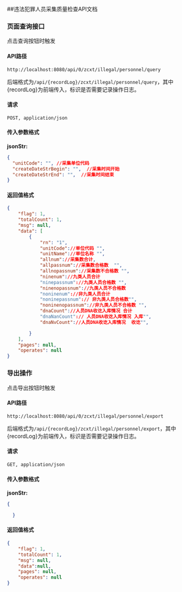 ##违法犯罪人员采集质量检查API文档

### 页面查询接口

点击查询按钮时触发

#### API路径

```http
http://localhost:8080/api/0/zcxt/illegal/personnel/query
```

后端格式为`/api/{recordLog}/zcxt/illegal/personnel/query`，其中{recordLog}为前端传入，标识是否需要记录操作日志。

#### 请求

```
POST, application/json
```

#### 传入参数格式
**jsonStr:**
```json
{
  "unitCode": "", //采集单位代码
  "createDateStrBegin": "",  //采集时间开始
  "createDateStrEnd": "",  //采集时间结束
}
```

#### 返回值格式

```json
{
    "flag": 1,
    "totalCount": 1,
    "msg": null,
    "data": [
		{
			"rn": "1",
			"unitCode"://单位代码 "",
            "unitName"://单位名称 "",
			"allnum"://采集数合计,
			"allpassnum"://采集数合格数  "",
			"allnopassnum"://采集数不合格数 "",
            "ninenum"://九类人员合计
            "ninepassnum"://九类人员合格数 "",
            "ninenopassnum"://九类人员不合格数
            "noninenum"://非九类人员合计
			"noninepassnum":// 非九类人员合格数"",
			"noninenopassnum"://非九类人员不合格数 "",
			"dnaCount"://人员DNA收讫入库情况 合计
            "dnaNanCount":// 人员DNA收讫入库情况 入库"",
            "dnaNvCount"://人员DNA收讫入库情况  收讫"",

		}
    ],
    "pages": null,
    "operates": null
}
```

### 导出操作

点击导出按钮时触发

#### API路径

```http
http://localhost:8080/api/0/zcxt/illegal/personnel/export
```

后端格式为`/api/{recordLog}/zcxt/illegal/personnel/export`，其中{recordLog}为前端传入，标识是否需要记录操作日志。

#### 请求

```
GET, application/json
```

#### 传入参数格式
**jsonStr:**
```json
{

  }
```

#### 返回值格式

```json
{
    "flag": 1,
    "totalCount": 1,
    "msg": null,
    "data":null,
    "pages": null,
    "operates": null
}
````